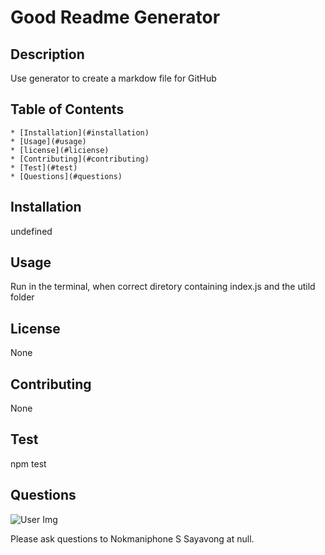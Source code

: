 
  # Good Readme Generator

  ## Description
  Use generator to create a markdow file for GitHub 

  ## Table of Contents
    * [Installation](#installation)
    * [Usage](#usage)
    * [license](#liciense)
    * [Contributing](#contributing)
    * [Test](#test)
    * [Questions](#questions)

  ## Installation
  undefined
  
  ## Usage
  Run in the terminal, when correct diretory containing index.js and the utild folder

  ## License
  None

  ## Contributing
  None

  ## Test
  npm test

  ## Questions 
  
  ![User Img](https://avatars3.githubusercontent.com/u/59891871?v=4)


 Please ask questions to Nokmaniphone S Sayavong at null.

  